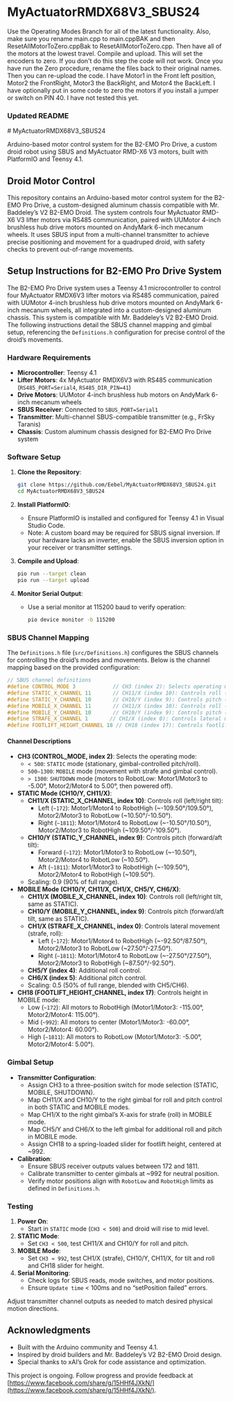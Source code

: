 # MyActuatorRMDX68V3_SBUS24

Use the Operating Modes Branch for all of the latest functionality.  Also, make sure you rename main.cpp to main.cppBAK and then ResetAllMotorToZero.cppBak to 
ResetAllMotorToZero.cpp.  Then have all of the motors at the lowest travel.  Compile and upload.  This will set the encoders to zero.  If you don't do this step the code will not work.  Once you have run the Zero procedure, rename the files back to their original names.  Then you can re-upload the code.  I have Motor1 in the Front left position, Motor2 the FrontRight, Motor3 the BackRight, and Motor4 the BackLeft.
I have optionally put in some code to zero the motors if you install a jumper or switch on PIN 40.  I have not tested this yet.

### Updated README
<xaiArtifact artifact_id="e90104cd-d624-42c2-8dbc-23434fa12763" artifact_version_id="253de576-515e-472c-aee2-aa8e324c4ab3" title="README.md" contentType="text/markdown">
# MyActuatorRMDX68V3_SBUS24

Arduino-based motor control system for the B2-EMO Pro Drive, a custom droid robot using SBUS and MyActuator RMD-X6 V3 motors, built with PlatformIO and Teensy 4.1.

## Droid Motor Control

This repository contains an Arduino-based motor control system for the B2-EMO Pro Drive, a custom-designed aluminum chassis compatible with Mr. Baddeley’s V2 B2-EMO Droid. The system controls four MyActuator RMD-X6 V3 lifter motors via RS485 communication, paired with UUMotor 4-inch brushless hub drive motors mounted on AndyMark 6-inch mecanum wheels. It uses SBUS input from a multi-channel transmitter to achieve precise positioning and movement for a quadruped droid, with safety checks to prevent out-of-range movements.

## Setup Instructions for B2-EMO Pro Drive System

The B2-EMO Pro Drive system uses a Teensy 4.1 microcontroller to control four MyActuator RMDX6V3 lifter motors via RS485 communication, paired with UUMotor 4-inch brushless hub drive motors mounted on AndyMark 6-inch mecanum wheels, all integrated into a custom-designed aluminum chassis. This system is compatible with Mr. Baddeley’s V2 B2-EMO Droid. The following instructions detail the SBUS channel mapping and gimbal setup, referencing the `Definitions.h` configuration for precise control of the droid’s movements.

### Hardware Requirements

- **Microcontroller**: Teensy 4.1
- **Lifter Motors**: 4x MyActuator RMDX6V3 with RS485 communication (`RS485_PORT=Serial4`, `RS485_DIR_PIN=41`)
- **Drive Motors**: UUMotor 4-inch brushless hub motors on AndyMark 6-inch mecanum wheels
- **SBUS Receiver**: Connected to `SBUS_PORT=Serial1`
- **Transmitter**: Multi-channel SBUS-compatible transmitter (e.g., FrSky Taranis)
- **Chassis**: Custom aluminum chassis designed for B2-EMO Pro Drive system

### Software Setup

1. **Clone the Repository**:
   ```bash
   git clone https://github.com/Eebel/MyActuatorRMDX68V3_SBUS24.git
   cd MyActuatorRMDX68V3_SBUS24
   ```

2. **Install PlatformIO**:
   - Ensure PlatformIO is installed and configured for Teensy 4.1 in Visual Studio Code.
   - Note: A custom board may be required for SBUS signal inversion. If your hardware lacks an inverter, enable the SBUS inversion option in your receiver or transmitter settings.

3. **Compile and Upload**:
   ```bash
   pio run --target clean
   pio run --target upload
   ```

4. **Monitor Serial Output**:
   - Use a serial monitor at 115200 baud to verify operation:
     ```bash
     pio device monitor -b 115200
     ```

### SBUS Channel Mapping

The `Definitions.h` file (`src/Definitions.h`) configures the SBUS channels for controlling the droid’s modes and movements. Below is the channel mapping based on the provided configuration:

```cpp
// SBUS channel definitions
#define CONTROL_MODE 3            // CH3 (index 2): Selects operating mode (STATIC, MOBILE, SHUTDOWN)
#define STATIC_X_CHANNEL 11       // CH11/X (index 10): Controls roll (Motor1/Motor3) in STATIC mode
#define STATIC_Y_CHANNEL 10       // CH10/Y (index 9): Controls pitch (Motor2/Motor4) in STATIC mode
#define MOBILE_X_CHANNEL 11       // CH11/X (index 10): Controls roll (Motor1/Motor3) in MOBILE mode
#define MOBILE_Y_CHANNEL 10       // CH10/Y (index 9): Controls pitch (Motor2/Motor4) in MOBILE mode
#define STRAFE_X_CHANNEL 1       // CH1/X (index 0): Controls lateral movement (strafe) in MOBILE mode
#define FOOTLIFT_HEIGHT_CHANNEL 18 // CH18 (index 17): Controls footlift height in MOBILE mode
```

#### Channel Descriptions

- **CH3 (CONTROL_MODE, index 2)**: Selects the operating mode:
  - `< 500`: `STATIC` mode (stationary, gimbal-controlled pitch/roll).
  - `500–1300`: `MOBILE` mode (movement with strafe and gimbal control).
  - `> 1300`: `SHUTDOWN` mode (motors to RobotLow: Motor1/Motor3 to -5.00°, Motor2/Motor4 to 5.00°, then powered off).
- **STATIC Mode (CH10/Y, CH11/X)**:
  - **CH11/X (STATIC_X_CHANNEL, index 10)**: Controls roll (left/right tilt):
    - Left (`~172`): Motor1/Motor4 to RobotHigh (~-109.50°/109.50°), Motor2/Motor3 to RobotLow (~10.50°/-10.50°).
    - Right (`~1811`): Motor1/Motor4 to RobotLow (~-10.50°/10.50°), Motor2/Motor3 to RobotHigh (~109.50°/-109.50°).
  - **CH10/Y (STATIC_Y_CHANNEL, index 9)**: Controls pitch (forward/aft tilt):
    - Forward (`~172`): Motor1/Motor3 to RobotLow (~-10.50°), Motor2/Motor4 to RobotLow (~10.50°).
    - Aft (`~1811`): Motor1/Motor3 to RobotHigh (~-109.50°), Motor2/Motor4 to RobotHigh (~109.50°).
  - Scaling: 0.9 (90% of full range).
- **MOBILE Mode (CH10/Y, CH11/X, CH1/X, CH5/Y, CH6/X)**:
  - **CH11/X (MOBILE_X_CHANNEL, index 10)**: Controls roll (left/right tilt, same as STATIC).
  - **CH10/Y (MOBILE_Y_CHANNEL, index 9)**: Controls pitch (forward/aft tilt, same as STATIC).
  - **CH1/X (STRAFE_X_CHANNEL, index 0)**: Controls lateral movement (strafe, roll):
    - Left (`~172`): Motor1/Motor4 to RobotHigh (~-92.50°/87.50°), Motor2/Motor3 to RobotLow (~27.50°/-27.50°).
    - Right (`~1811`): Motor1/Motor4 to RobotLow (~-27.50°/27.50°), Motor2/Motor3 to RobotHigh (~87.50°/-92.50°).
  - **CH5/Y (index 4)**: Additional roll control.
  - **CH6/X (index 5)**: Additional pitch control.
  - Scaling: 0.5 (50% of full range, blended with CH5/CH6).
- **CH18 (FOOTLIFT_HEIGHT_CHANNEL, index 17)**: Controls height in MOBILE mode:
  - Low (`~172`): All motors to RobotHigh (Motor1/Motor3: -115.00°, Motor2/Motor4: 115.00°).
  - Mid (`~992`): All motors to center (Motor1/Motor3: -60.00°, Motor2/Motor4: 60.00°).
  - High (`~1811`): All motors to RobotLow (Motor1/Motor3: -5.00°, Motor2/Motor4: 5.00°).

### Gimbal Setup

- **Transmitter Configuration**:
  - Assign CH3 to a three-position switch for mode selection (STATIC, MOBILE, SHUTDOWN).
  - Map CH11/X and CH10/Y to the right gimbal for roll and pitch control in both STATIC and MOBILE modes.
  - Map CH1/X to the right gimbal’s X-axis for strafe (roll) in MOBILE mode.
  - Map CH5/Y and CH6/X to the left gimbal for additional roll and pitch in MOBILE mode.
  - Assign CH18 to a spring-loaded slider for footlift height, centered at ~992.
- **Calibration**:
  - Ensure SBUS receiver outputs values between 172 and 1811.
  - Calibrate transmitter to center gimbals at ~992 for neutral position.
  - Verify motor positions align with `RobotLow` and `RobotHigh` limits as defined in `Definitions.h`.

### Testing

1. **Power On**:
   - Start in `STATIC` mode (`CH3 < 500`) and droid will rise to mid level.
2. **STATIC Mode**:
   - Set `CH3 < 500`, test CH11/X and CH10/Y for roll and pitch.
3. **MOBILE Mode**:
   - Set `CH3 ≈ 992`, test CH1/X (strafe), CH10/Y, CH11/X, for tilt and roll and CH18 slider for height.
4. **Serial Monitoring**:
   - Check logs for SBUS reads, mode switches, and motor positions.
   - Ensure `Update time` < 100ms and no “setPosition failed” errors.

Adjust transmitter channel outputs as needed to match desired physical motion directions.

## Acknowledgments
- Built with the Arduino community and Teensy 4.1.
- Inspired by droid builders and Mr. Baddeley’s V2 B2-EMO Droid design.
- Special thanks to xAI’s Grok for code assistance and optimization.

This project is ongoing. Follow progress and provide feedback at [https://www.facebook.com/share/g/15HHf4JXkN/](https://www.facebook.com/share/g/15HHf4JXkN/).
